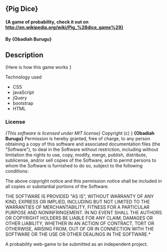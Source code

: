 ## {Pig Dice}
#### {A game of probability, check it out on http://en.wikipedia.org/wiki/Pig_%28dice_game%29}
#### By **{Obadiah Burugu}**

## Description
{Here is how this game works }



Technology used
* CSS
* javaScript
* jQuery
* bootstrap
* HTML

### License
*{This software is licensed under MIT license}*
Copyright (c) } **{Obadiah Burugu}**
Permission is hereby granted, free of charge, to any person obtaining a copy of this software and associated documentation files (the "Software"), to deal in the Software without restriction, including without limitation the rights to use, copy, modify, merge, publish, distribute, sublicense, and/or sell copies of the Software, and to permit persons to whom the Software is furnished to do so, subject to the following conditions:

The above copyright notice and this permission notice shall be included in all copies or substantial portions of the Software.

THE SOFTWARE IS PROVIDED "AS IS", WITHOUT WARRANTY OF ANY KIND, EXPRESS OR IMPLIED, INCLUDING BUT NOT LIMITED TO THE WARRANTIES OF MERCHANTABILITY, FITNESS FOR A PARTICULAR PURPOSE AND NONINFRINGEMENT. IN NO EVENT SHALL THE AUTHORS OR COPYRIGHT HOLDERS BE LIABLE FOR ANY CLAIM, DAMAGES OR OTHER LIABILITY, WHETHER IN AN ACTION OF CONTRACT, TORT OR OTHERWISE, ARISING FROM, OUT OF OR IN CONNECTION WITH THE SOFTWARE OR THE USE OR OTHER DEALINGS IN THE SOFTWARE.*
  
A probability web-game to be submitted as an independent project.
